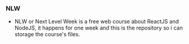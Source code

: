 ### NLW

* NLW or Next Level Week is a free web course about ReactJS and NodeJS, it happens for one week and this is the repository so i can storage the course's files.
